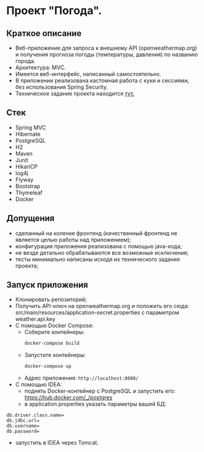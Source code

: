 # Проект "Погода".

## Краткое описание
- Веб-приложение для запроса к внешнему API (openweathermap.org) и получения прогноза погоды (температуры, давления) по названию города.
- Архитектура: MVC.
- Имеется веб-интерфейс, написанный самостоятельно.
- В приложении реализована кастомная работа с куки и сессиями, без использования Spring Security.
- Техническое задание проекта находится [тут.]([https://zhukovsd.github.io/java-backend-learning-course/projects/currency-exchange/](https://zhukovsd.github.io/java-backend-learning-course/projects/weather-viewer/))

## Стек
- Spring MVC
- Hibernate
- PostgreSQL
- H2
- Maven
- Junit
- HikariCP
- log4j
- Flyway
- Bootstrap
- Thymeleaf
- Docker

## Допущения
- сделанный на коленке фронтенд (качественный фронтенд не является целью работы над приложением);
- конфигурация приложения реализована с помощью java-кода;
- не везде детально обрабатываются все возможные исключения;
- тесты минимально написаны исходя их технического задания проекта;


## Запуск приложения
- Клонировать репозиторий;
- Получить API-ключ на openweathermap.org и положить его сюда: src/main/resources/application-secret.properties с параметром weather.api.key
- С помощью Docker Compose:
  - Соберите контейнеры:
    ```bash
    docker-compose build
    ```
  - Запустите контейнеры:
    ```bash
    docker-compose up
    ```
  - Адрес приложения: `http://localhost:8080/`
 - С помощью IDEA:
   - поднять Docker-контейнер с PostgreSQL и запустить его: https://hub.docker.com/_/postgres
   - в application.properties указать параметры вашей БД:
```application.properties
db.driver.class.name=
db.jdbc.url=
db.username=
db.password=
```
   - запустить в IDEA через Tomcat.
